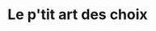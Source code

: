 ---
title: "Le p'tit art des choix"
url: /nages-et-solorgues/le-ptit-art-des-choix/
shop: boulangerie
---